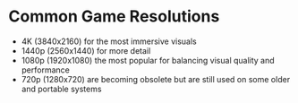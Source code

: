 # Common Game Resolutions

- 4K (3840x2160) for the most immersive visuals
- 1440p (2560x1440) for more detail
- 1080p (1920x1080) the most popular for balancing visual quality and performance
- 720p (1280x720) are becoming obsolete but are still used on some older and portable systems
